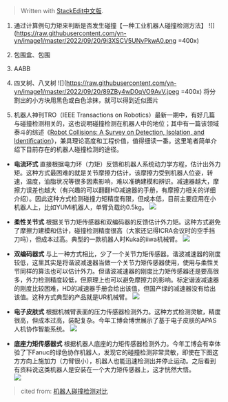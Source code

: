 


> Written with [StackEdit中文版](https://stackedit.cn/).

 1. 通过计算例句力矩来判断是否发生碰撞【一种工业机器人碰撞检测方法】
![](https://raw.githubusercontent.com/yn-yn/image1/master/2022/09/20/9i3XSCV5UNvPkwA0.png =400x)

2. 包围盒、包围

3. AABB

4. 四叉树、八叉树
![](https://raw.githubusercontent.com/yn-yn/image1/master/2022/09/20/89ZBy4wD0qVO9AvV.jpeg =400x)
将分割出的小方块用黑色或白色涂抹，就可以得到近似图片

5. 机器人神刊TRO（IEEE Transactions on Robotics）最新一期中，有好几篇与碰撞检测相关的，这也说明碰撞检测在机器人中的地位；其中有一篇该领域泰斗的综述《[Robot Collisions: A Survey on Detection, Isolation, and Identification](https://ieeexplore.ieee.org/document/8059840)》，兼具理论高度和工程价值，值得细读一番。这里笔者简单介绍下目前存在的机器人碰撞检测的途径。
-   **电流环式**
直接根据电力环（力矩）反馈和机器人系统动力学方程，估计出外力矩。这种方式最困难的就是关节摩擦力估计，该摩擦力受到机器人位姿，转速，温度，油脂状况等很多因素影响，难以准确建模和辨识。减速器越大，摩擦力误差也越大（有兴趣的可以翻翻HD减速器的手册，有摩擦力相关的详细介绍）。因此这种方式检测碰撞力矩精度有限，但成本低，目前主要应用在小机器人上，比如YUMi机器人，单臂负载约0.5kg。
![](https://pic2.zhimg.com/80/v2-6aa09122b5fc54f81f3a63b320903725_720w.jpg)

-   **柔性关节式**
根据关节力矩传感器和双编码器的反馈估计外力矩。这种方式避免了摩擦力建模和估计，碰撞检测精度很高（大家还记得ICRA会议时的空手挡刀吗），但成本过高。典型的一款机器人时Kuka的iiwa机械臂。
![](https://pic4.zhimg.com/80/v2-65f0bb5948886bd2a3e9bbcb271ed107_720w.jpg)

-  **双编码器式**
与上一种方式相比，少了一个关节力矩传感器。谐波减速器的刚度较低，这里其实是将谐波减速器当做一个关节力矩传感器使用，使用与柔性关节同样的算法也可以估计外力。但谐波减速器的刚度比力矩传感器还是要高很多，外力检测精度较低，但原理上也可以避免摩擦力的影响。标定谐波减速器的刚度比较困难，HD的减速器手册会给出该值，但国产绿的减速器没有给出该值。这种方式典型的产品就是UR机械臂。
![](https://pic4.zhimg.com/80/v2-55cb2769543f3b53daf8a64b491504af_720w.jpg)

-   **电子皮肤式**
根据机械臂表面的压力传感器检测外力。这种方式检测灵敏，精度很高，但成本过高，装配复杂。今年工博会博世展示了基于电子皮肤的APAS人机协作智能系统。
![](https://pic2.zhimg.com/80/v2-00d7fa23fdd551772dd762b0c0ce9dfd_720w.jpg)

-   **底座力矩传感器式**
根据机器人底座的力矩传感器检测外力。今年工博会有幸体验了下Fanuc的绿色协作机器人，发现它的碰撞检测非常灵敏，即使在下图这方方向上施加力（力臂很小），机器人也能迅速检测出并停止运动。之后看到有资料说这类机器人是安装在一个大力矩传感器上，这才恍然大悟。  
![](https://pic4.zhimg.com/80/v2-2bb87f10e452f897279537e15e186c9f_720w.jpg)
> cited from:  [机器人碰撞检测对比](https://zhuanlan.zhihu.com/p/32365180)
<!--stackedit_data:
eyJoaXN0b3J5IjpbLTIzNzc5Njg0OF19
-->